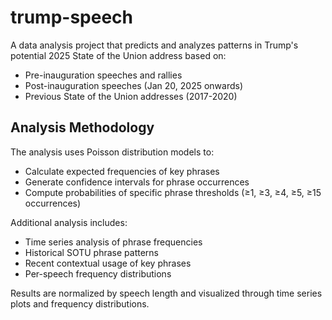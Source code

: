 # trump-speech

A data analysis project that predicts and analyzes patterns in Trump's potential 2025 State of the Union address based on:

- Pre-inauguration speeches and rallies
- Post-inauguration speeches (Jan 20, 2025 onwards) 
- Previous State of the Union addresses (2017-2020)

## Analysis Methodology

The analysis uses Poisson distribution models to:
- Calculate expected frequencies of key phrases
- Generate confidence intervals for phrase occurrences
- Compute probabilities of specific phrase thresholds (≥1, ≥3, ≥4, ≥5, ≥15 occurrences)

Additional analysis includes:
- Time series analysis of phrase frequencies
- Historical SOTU phrase patterns
- Recent contextual usage of key phrases
- Per-speech frequency distributions

Results are normalized by speech length and visualized through time series plots and frequency distributions.